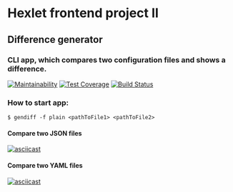 # Hexlet frontend project II

## Difference generator
### CLI app, which compares two configuration files and shows a difference.

[![Maintainability](https://api.codeclimate.com/v1/badges/3c1a2ebe676f2d82a36f/maintainability)](https://codeclimate.com/github/it-amalker/frontend-project-lvl2/maintainability)
[![Test Coverage](https://api.codeclimate.com/v1/badges/3c1a2ebe676f2d82a36f/test_coverage)](https://codeclimate.com/github/it-amalker/frontend-project-lvl2/test_coverage)
[![Build Status](https://travis-ci.org/it-amalker/frontend-project-lvl2.svg?branch=master)](https://travis-ci.org/it-amalker/frontend-project-lvl2)

### How to start app:
```
$ gendiff -f plain <pathToFile1> <pathToFile2>
```
#### Compare two JSON files
[![asciicast](https://asciinema.org/a/295379.svg)](https://asciinema.org/a/295379)

#### Compare two YAML files
[![asciicast](https://asciinema.org/a/295536.svg)](https://asciinema.org/a/295536)
